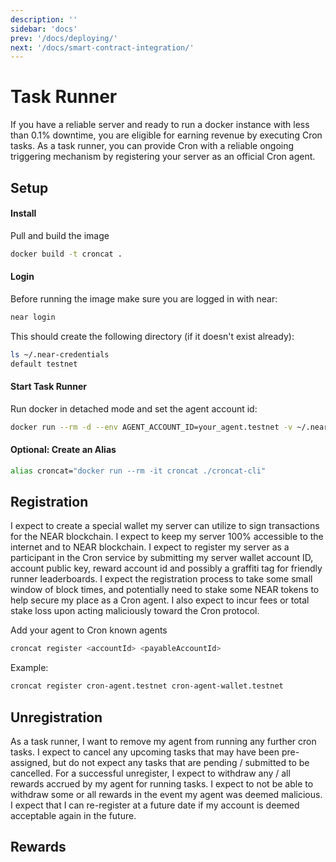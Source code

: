 ```yaml
---
description: ''
sidebar: 'docs'
prev: '/docs/deploying/'
next: '/docs/smart-contract-integration/'
---
```


# Task Runner
If you have a reliable server and ready to run a docker instance with less than 0.1% downtime, you are eligible for earning revenue by executing Cron tasks. As a task runner, you can provide Cron with a reliable ongoing triggering mechanism by registering your server as an official Cron agent.

## Setup

#### Install

Pull and build the image
```bash
docker build -t croncat .
```

#### Login
Before running the image make sure you are logged in with near:

```bash
near login
```

This should create the following directory (if it doesn't exist already):

```bash
ls ~/.near-credentials
default testnet
```

#### Start Task Runner
Run docker in detached mode and set the agent account id:
```bash
docker run --rm -d --env AGENT_ACCOUNT_ID=your_agent.testnet -v ~/.near-credentials:/root/.near-credentials croncat
```

#### Optional: Create an Alias

```bash
alias croncat="docker run --rm -it croncat ./croncat-cli"
```



## Registration

 I expect to create a special wallet my server can utilize to sign transactions for the NEAR blockchain. I expect to keep my server 100% accessible to the internet and to NEAR blockchain. I expect to register my server as a participant in the Cron service by submitting my server wallet account ID, account public key, reward account id and possibly a graffiti tag for friendly runner leaderboards. I expect the registration process to take some small window of block times, and potentially need to stake some NEAR tokens to help secure my place as a Cron agent. I also expect to incur fees or total stake loss upon acting maliciously toward the Cron protocol.

Add your agent to Cron known agents
```bash
croncat register <accountId> <payableAccountId>
```

Example:
```bash
croncat register cron-agent.testnet cron-agent-wallet.testnet
```


## Unregistration

As a task runner, I want to remove my agent from running any further cron tasks. I expect to cancel any upcoming tasks that may have been pre-assigned, but do not expect any tasks that are pending / submitted to be cancelled. For a successful unregister, I expect to withdraw any / all rewards accrued by my agent for running tasks. I expect to not be able to withdraw some or all rewards in the event my agent was deemed malicious. I expect that I can re-register at a future date if my account is deemed acceptable again in the future.

## Rewards

